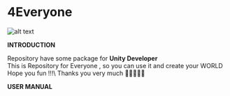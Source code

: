 # 4Everyone

![alt text](https://lh3.googleusercontent.com/proxy/toSQfsul3m3Qqs1VEUcrtkSpHQzM4NvbfOvF9XIoTGZ85797jE_PXqjiEKkTQ-Ovw5i_x7HskQGBVKETHwVdAZbCzg_I6eofihQCTY5N3w)

**INTRODUCTION**

Repository have some package for **Unity Developer**\
This is Repository for Everyone , so you can use it and create your WORLD
Hope you fun !!!\ 
Thanks you very much 
🤞🤞🤞🤞🤞

**USER MANUAL**
